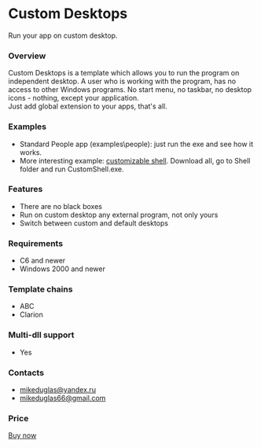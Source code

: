 # Custom Desktops
Run your app on custom desktop.

### Overview
Custom Desktops is a template which allows you to run the program on independent desktop. A user who is working with the program,
has no access to other Windows programs. No start menu, no taskbar, no desktop icons - nothing, except your application.  
Just add global extension to your apps, that's all.

### Examples
- Standard People app (examples\people): just run the exe and see how it works.
- More interesting example: [customizable shell](https://www.dropbox.com/sh/fk0r16y7ag9digq/AAD65G1RtyBVQJxDOMh0NfV1a?dl=0). Download all, go to Shell folder and run CustomShell.exe.

### Features
- There are no black boxes
- Run on custom desktop any external program, not only yours
- Switch between custom and default desktops

### Requirements
- C6 and newer
- Windows 2000 and newer

### Template chains
- ABC
- Clarion

### Multi-dll support
- Yes

### Contacts
- <mikeduglas@yandex.ru>
- <mikeduglas66@gmail.com>

### Price
[Buy now](https://www.clarionshop.com/checkout.cfm?pid=1694&q=1)
